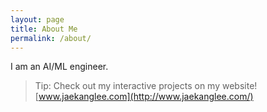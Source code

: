 ```yaml
---
layout: page
title: About Me
permalink: /about/
---
```

I am an AI/ML engineer.

> Tip: Check out my interactive projects on my website! [www.jaekanglee.com](http://www.jaekanglee.com/)
